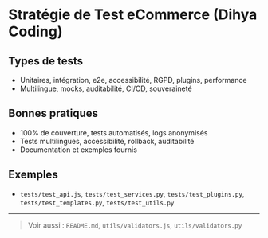 # Stratégie de Test eCommerce (Dihya Coding)

## Types de tests
- Unitaires, intégration, e2e, accessibilité, RGPD, plugins, performance
- Multilingue, mocks, auditabilité, CI/CD, souveraineté

## Bonnes pratiques
- 100% de couverture, tests automatisés, logs anonymisés
- Tests multilingues, accessibilité, rollback, auditabilité
- Documentation et exemples fournis

## Exemples
- `tests/test_api.js`, `tests/test_services.py`, `tests/test_plugins.py`, `tests/test_templates.py`, `tests/test_utils.py`

---

> Voir aussi : `README.md`, `utils/validators.js`, `utils/validators.py`
